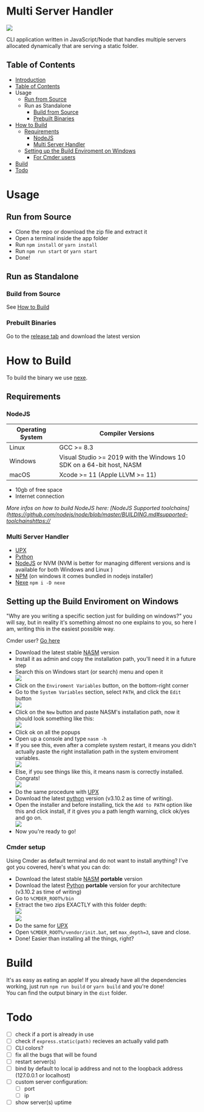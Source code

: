 # Multi Server Handler <a name="introduction"></a>

![](./readme_data/preview.png)

CLI application written in JavaScript/Node that handles multiple servers allocated dynamically that are serving a static folder.

## Table of Contents <a name="Table-of-Contents"></a>

-   [Introduction](#introduction)
-   [Table of Contents](#Table-of-Contents)
-   Usage
    -   [Run from Source](#run-from-source)
    -   Run as Standalone
        -   [Build from Source](#build-from-source)
        -   [Prebuilt Binaries](#pebuilt-binaries)
-   [How to Build](#how-to-build)
    -   [Requirements](#requirements)
        -   [NodeJS](#nodejs)
        -   [Multi Server Handler](#multi-server-handler)
    -   [Setting up the Build Enviroment on Windows](#setup-windows-build-enviroment)
        -   [For Cmder users](#cmder-setup)
-   [Build](#build)
-   [Todo](#todo)

<!-- -   [Setting up the Build Enviroment on Linux](#setup-linux-build-enviroment) !-->

# Usage

## Run from Source <a name="run-from-source"></a>

-   Clone the repo or download the zip file and extract it
-   Open a terminal inside the app folder
-   Run `npm install` or `yarn install`
-   Run `npm run start` or `yarn start`
-   Done!

## Run as Standalone

### Build from Source <a name="build-from-source"></a>

See [How to Build](#how-to-build)

### Prebuilt Binaries <a name="pebuilt-binaries"></a>

Go to the [release tab](https://github.com/Relepega/multi-server-handler/releases) and download the latest version

# How to Build <a name="how-to-build"></a>

To build the binary we use [nexe](https://github.com/nexe/nexe).

## Requirements <a name="requirements"></a>

### NodeJS <a name="nodejs"></a>

| Operating System | Compiler Versions                                                    |
| ---------------- | -------------------------------------------------------------------- |
| Linux            | GCC >= 8.3                                                           |
| Windows          | Visual Studio >= 2019 with the Windows 10 SDK on a 64-bit host, NASM |
| macOS            | Xcode >= 11 (Apple LLVM >= 11)                                       |

-   10gb of free space
-   Internet connection

_More infos on how to build NodeJS here: [NodeJS Supported toolchains](https://github.com/nodejs/node/blob/master/BUILDING.md#supported-toolchainshttps://_

### Multi Server Handler <a name="multi-server-handler"></a>

-   [UPX](https://upx.github.io/)
-   [Python](https://python.org)
-   [NodeJS](https://nodejs.org/en/) or NVM (NVM is better for managing different versions and is available for both Windows and Linux )
-   [NPM](https://www.npmjs.com/) (on windows it comes bundled in nodejs installer)
-   [Nexe](https://github.com/nexe/nexe) `npm i -D nexe`

## Setting up the Build Enviroment on Windows <a name="setup-windows-build-enviroment"></a>

"Why are you writing a specific section just for building on windows?" you will say, but in reality it's something almost no one explains to you, so here I am, writing this in the easiest possible way.

Cmder user? [Go here](#cmder-setup)

-   Download the latest stable [NASM](https://nasm.us/) version
-   Install it as admin and copy the installation path, you'll need it in a future step
-   Search this on Windows start (or search) menu and open it
    <br>![](./readme_data/win_001.png)
-   Click on the `Enviroment Variables` button, on the bottom-right corner
-   Go to the `System Variables` section, select `PATH`, and click the `Edit` button
    <br>![](./readme_data/win_002.png)
-   Click on the `New` button and paste NASM's installation path, now it should look something like this:
    <br>![](./readme_data/win_003.png)
-   Click ok on all the popups
-   Open up a console and type `nasm -h`
-   If you see this, even after a complete system restart, it means you didn't actually paste the right installation path in the system enviroment variables.
    <br>![](./readme_data/win_004.png)
-   Else, if you see things like this, it means nasm is correctly installed. Congrats!
    <br>![](./readme_data/win_005.png)
-   Do the same procedure with [UPX](https://upx.github.io/)
-   Download the latest [python](https://python.org) version (v3.10.2 as time of writing).
-   Open the installer and before installing, tick the `Add to PATH` option like this and click install, if it gives you a path length warning, click ok/yes and go on.
    <br>![](./readme_data/win_006.png)
-   Now you're ready to go!

### Cmder setup <a name="cmder-setup"></a>

Using Cmder as default terminal and do not want to install anything? I've got you covered, here's what you can do:

-   Download the latest stable [NASM](https://nasm.us/) **portable** version
-   Download the latest [Python](https://python.org) **portable** version for your architecture (v3.10.2 as time of writing)
-   Go to `%CMDER_ROOT%/bin`
-   Extract the two zips EXACTLY with this folder depth:
    <br>![](./readme_data/win_007.png)
    <br>![](./readme_data/win_008.png)
-   Do the same for [UPX](https://upx.github.io/)
-   Open `%CMDER_ROOT%/vendor/init.bat`, set `max_depth=3`, save and close.
-   Done! Easier than installing all the things, right?

# Build <a name="build"></a>

It's as easy as eating an apple! If you already have all the dependencies working, just run `npm run build` or `yarn build` and you're done!<br>
You can find the output binary in the `dist` folder.

# Todo <a name="todo"></a>

-   [ ] check if a port is already in use
-   [ ] check if `express.static(path)` recieves an actually valid path
-   [ ] CLI colors?
-   [ ] fix all the bugs that will be found
-   [ ] restart server(s)
-   [ ] bind by default to local ip address and not to the loopback address (127.0.0.1 or localhost)
-   [ ] custom server configuration:
    -   [ ] port
    -   [ ] ip
-   [ ] show server(s) uptime
